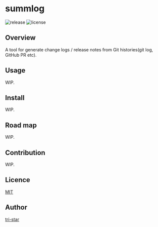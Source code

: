# summlog

![release](http://img.shields.io/github/release/tri-star/summlog.svg?style=flat-square)
![license](http://img.shields.io/badge/license-MIT-blue.svg?style=flat-square)

## Overview

A tool for generate change logs / release notes from Git histories(git log, GitHub PR etc).

## Usage

WIP.

## Install

WIP.

## Road map

WIP.

## Contribution

WIP.

## Licence

[MIT](https://github.com/tri-star/summlog/blob/master/LICENSE)

## Author

[tri-star](https://github.com/tri-star)
